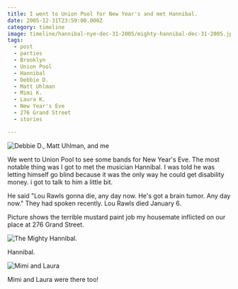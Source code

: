 ```yaml
---
title: I went to Union Pool for New Year's and met Hannibal.
date: 2005-12-31T23:59:00.000Z
category: timeline
image: timeline/hannibal-nye-dec-31-2005/mighty-hannibal-dec-31-2005.jpg
tags:
  - post 
  - parties
  - Brooklyn
  - Union Pool
  - Hannibal
  - Debbie D.
  - Matt Uhlman
  - Mimi K.
  - Laura K.
  - New Year's Eve
  - 276 Grand Street
  - stories

---
```


![Debbie D., Matt Uhlman, and me](/static/img/timeline/hannibal-nye-dec-31-2005/debbied-and-david-dec-31-2005.jpg "Debbie D., Matt Uhlman, and me")

We went to Union Pool to see some bands for New Year's Eve. The most notable thing was I got to met the musician Hannibal. I was told he was letting himself go blind because it was the only way he could get disability money. i got to talk to him a little bit.

He said "Lou Rawls gonna die, any day now. He's got a brain tumor. Any day now." They had spoken recently. Lou Rawls died January 6.

Picture shows the terrible mustard paint job my housemate inflicted on our place at 276 Grand Street.

![The Mighty Hannibal.](/static/img/timeline/hannibal-nye-dec-31-2005/mighty-hannibal-dec-31-2005.jpg "The Mighty Hannibal")

Hannibal.

![Mimi and Laura](/static/img/timeline/hannibal-nye-dec-31-2005/mimi-laura-dec-31-2005.jpg "Mimi and Laura")

Mimi and Laura were there too!
